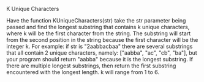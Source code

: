 K Unique Characters

Have the function KUniqueCharacters(str) take the str parameter being passed and find the longest substring that contains k unique characters, where k will be the first character from the string. The substring will start from the second position in the string because the first character will be the integer k. For example: if str is "2aabbacbaa" there are several substrings that all contain 2 unique characters, namely: ["aabba", "ac", "cb", "ba"], but your program should return "aabba" because it is the longest substring. If there are multiple longest substrings, then return the first substring encountered with the longest length. k will range from 1 to 6.